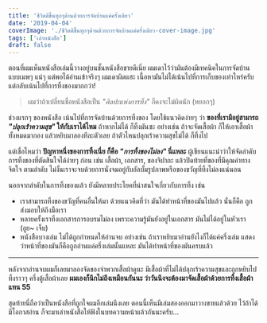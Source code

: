 ```yaml
---
title: 'ชีวิตดีขึ้นทุกๆด้านด้วยการจัดบ้านแค่ครั้งเดียว'
date: '2019-04-04'
coverImage: './ชีวิตดีขึ้นทุกๆด้านด้วยการจัดบ้านแค่ครั้งเดียว-cover-image.jpg'
tags: ['เล่าหนังสือ']
draft: false
---
```


ตอนที่ผมเห็นหนังสือเล่มนี้วางอยู่บนชั้นหนังสือขายดีเนี่ย ผมเดาไว้ว่ามันต้องมีเทคนิคในการจัดบ้านแบบเมพๆ แน่ๆ แต่พอได้อ่านเข้าจริงๆ ผมเดาผิดแฮะ เนื้อหามันไม่ได้เน้นไปที่การเก็บของเท่าไหร่ครับ แต่กลับเน้นไปที่การทิ้งของมากกว่า!

> ผมว่าถ้าเปลี่ยนชื่อหนังสือเป็น _"ศิลปะแห่งการทิ้ง"_ ก็คงจะไม่ผิดนัก (หยอกๆ)

ช่วงแรกๆ ของหนังสือ เน้นไปที่การจัดบ้านด้วยการทิ้งของ โดยใช้แนวคิดง่ายๆ ว่า **ของที่เรามีอยู่สามารถ _"ปลุกเร้าความสุข"_ ให้กับเราได้ไหม** ถ้าหากไม่ได้ ก็ทิ้งมันซะ อย่างเช่น ถ้าจะจัดเสื้อผ้า ก็ให้เอาเสื้อผ้าทั้งหมดมากอง แล้วหยิบมาลองทีละตัวเลย ถ้าตัวไหนปลุกเร้าความสุขไม่ได้ ก็ทิ้งไป

แต่เชื่อไหมว่า **ปัญหาหนึ่งของการทิ้งเนี่ย ก็คือ _"การทิ้งของไม่ลง"_ นี่แหละ** ผู้เขียนแนะนำว่าให้จัดลำดับการทิ้งของที่ตัดสินใจได้ง่ายๆ ก่อน เช่น เสื้อผ้า, เอกสาร, ของจิปาถะ แล้วปิดท้ายที่ของที่มีคุณค่าทางจิตใจ ตามลำดับ ไม่งั้นเราจะจบด้วยการนั่งจมอยู่กับอัลบั้มรูปภาพหรือของขวัญที่ทิ้งไม่ลงแน่นอน

นอกจากลำดับในการทิ้งของแล้ว ยังมีหลายประโยคที่น่าสนใจเกี่ยวกับการทิ้ง เช่น

- เราสามารถทิ้งของขวัญที่คนอื่นให้มา ด้วยแนวคิดที่ว่า มันได้ทำหน้าที่ของมันไปแล้ว นั่นก็คือ ถูกส่งมอบให้ถึงมือเรา
- หลายครั้งเราทิ้งเอกสารการอบรมไม่ลง เพราะความรู้มันยังอยู่ในเอกสาร มันไม่ได้อยู่ในหัวเรา (อูย~ เจ็บ)
- หนังสือบางเล่ม ไม่ได้ถูกกำหนดให้อ่านจบ อย่างเช่น ถ้าเราหยิบมาอ่านยังไงก็ได้แค่ครึ่งเล่ม แสดงว่าหน้าที่ของมันก็คือถูกอ่านแค่ครึ่งเล่มนั้นแหละ มันได้ทำหน้าที่ของมันครบแล้ว

---

หลังจากอ่านจบผมก็เลยมาลองจัดของจำพวกเสื้อผ้าดูนะ มีเสื้อผ้าที่ไม่ได้ปลุกเร้าความสุขและถูกหยิบไปทิ้งราวๆ ครึ่งตู้เสื้อผ้าเลย **ผมเองก็นึกไม่ถึงเหมือนกันนะ ว่าวันนึงจะต้องมาจัดเสื้อผ้าด้วยการทิ้งเสื้อผ้าแทน 55**

สุดท้ายนี่ถือว่าเป็นหนังสือที่ถูกใจผมอีกเล่มนึงเลย ตอนนี้เห็นมีเล่มสองออกมาวางขายแล้วด้วย ไว้ถ้าได้มีโอกาสอ่าน ก็จะมาเล่าหนังสือให้ฟังในบทความหน้าแล้วกันนะครับ...
